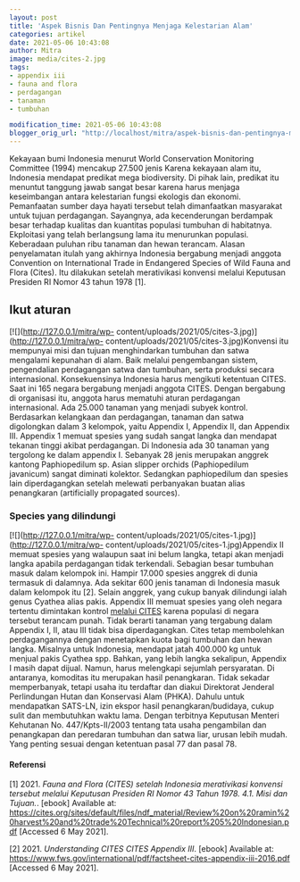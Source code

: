 ```yaml
---
layout: post
title: 'Aspek Bisnis Dan Pentingnya Menjaga Kelestarian Alam'
categories: artikel
date: 2021-05-06 10:43:08
author: Mitra
image: media/cites-2.jpg
tags:
- appendix iii
- fauna and flora
- perdagangan
- tanaman
- tumbuhan

modification_time: 2021-05-06 10:43:08
blogger_orig_url: "http://localhost/mitra/aspek-bisnis-dan-pentingnya-menjaga.html"
---
```


Kekayaan bumi Indonesia menurut World Conservation Monitoring Committee (1994)
mencakup 27.500 jenis Karena kekayaan alam itu, Indonesia mendapat predikat
mega biodiversity. Di pihak lain, predikat itu menuntut tanggung jawab sangat
besar karena harus menjaga keseimbangan antara kelestarian fungsi ekologis dan
ekonomi. Pemanfaatan sumber daya hayati tersebut telah dimanfaatkan masyarakat
untuk tujuan perdagangan. Sayangnya, ada kecenderungan berdampak besar
terhadap kualitas dan kuantitas populasi tumbuhan di habitatnya. Ekploitasi
yang telah berlangsung lama itu menurunkan populasi. Keberadaan puluhan ribu
tanaman dan hewan terancam. Alasan penyelamatan itulah yang akhirnya Indonesia
bergabung menjadi anggota Convention on International Trade in Endangered
Species of Wild Fauna and Flora (Cites). Itu dilakukan setelah merativikasi
konvensi melalui Keputusan Presiden RI Nomor 43 tahun 1978 [1].

## Ikut aturan

[![](http://127.0.0.1/mitra/wp-
content/uploads/2021/05/cites-3.jpg)](http://127.0.0.1/mitra/wp-
content/uploads/2021/05/cites-3.jpg)Konvensi itu mempunyai misi dan tujuan
menghindarkan tumbuhan dan satwa mengalami kepunahan di alam. Baik melalui
pengembangan sistem, pengendalian perdagangan satwa dan tumbuhan, serta
produksi secara internasional. Konsekuensinya Indonesia harus mengikuti
ketentuan CITES. Saat ini 165 negara bergabung menjadi anggota CITES. Dengan
bergabung di organisasi itu, anggota harus mematuhi aturan perdagangan
internasional. Ada 25.000 tanaman yang menjadi subyek kontrol. Berdasarkan
kelangkaan dan perdagangan, tanaman dan satwa digolongkan dalam 3 kelompok,
yaitu Appendix I, Appendix II, dan Appendix III. Appendix 1 memuat spesies
yang sudah sangat langka dan mendapat tekanan tinggi akibat perdagangan. Di
Indonesia ada 30 tanaman yang tergolong ke dalam appendix I. Sebanyak 28 jenis
merupakan anggrek kantong Paphiopedilum sp. Asian slipper orchids
(Paphiopedilum javanicum) sangat diminati kolektor. Sedangkan paphiopedilum
dan spesies lain diperdagangkan setelah melewati perbanyakan buatan alias
penangkaran (artificially propagated sources).

### Species yang dilindungi

[![](http://127.0.0.1/mitra/wp-
content/uploads/2021/05/cites-1.jpg)](http://127.0.0.1/mitra/wp-
content/uploads/2021/05/cites-1.jpg)Appendix II memuat spesies yang walaupun
saat ini belum langka, tetapi akan menjadi langka apabila perdagangan tidak
terkendali. Sebagian besar tumbuhan masuk dalam kelompok ini. Hampir 17.000
spesies anggrek di dunia termasuk di dalamnya. Ada sekitar 600 jenis tanaman
di Indonesia masuk dalam kelompok itu [2]. Selain anggrek, yang cukup banyak
dilindungi ialah genus Cyathea alias pakis. Appendix III memuat spesies yang
oleh negara tertentu dimintakan kontrol [melalui
CITES](https://cites.org/eng/app/appendices.php) karena populasi di negara
tersebut terancam punah. Tidak berarti tanaman yang tergabung dalam Appendix
I, II, atau III tidak bisa diperdagangkan. Cites tetap membolehkan
perdagangannya dengan menetapkan kuota bagi tumbuhan dan hewan langka.
Misalnya untuk Indonesia, mendapat jatah 400.000 kg untuk menjual pakis
Cyathea spp. Bahkan, yang lebih langka sekalipun, Appendix I masih dapat
dijual. Namun, harus melengkapi sejumlah persyaratan. Di antaranya, komoditas
itu merupakan hasil penangkaran. Tidak sekadar memperbanyak, tetapi usaha itu
terdaftar dan diakui Direktorat Jenderal Perlindungan Hutan dan Konservasi
Alam (PHKA). Dahulu untuk mendapatkan SATS-LN, izin ekspor hasil
penangkaran/budidaya, cukup sulit dan membutuhkan waktu lama. Dengan terbitnya
Keputusan Menteri Kehutanan No. 447/Kpts-II/2003 tentang tata usaha
pengambilan dan penangkapan dan peredaran tumbuhan dan satwa liar, urusan
lebih mudah. Yang penting sesuai dengan ketentuan pasal 77 dan pasal 78.

#### Referensi

[1] 2021. _Fauna and Flora (CITES) setelah Indonesia merativikasi konvensi
tersebut melalui Keputusan Presiden RI Nomor 43 Tahun 1978. 4.1. Misi dan
Tujuan._. [ebook] Available at:
<https://cites.org/sites/default/files/ndf_material/Review%20on%20ramin%20harvest%20and%20trade%20Technical%20report%205%20Indonesian.pdf>
[Accessed 6 May 2021].

[2] 2021. _Understanding CITES CITES Appendix III_. [ebook] Available at:
<https://www.fws.gov/international/pdf/factsheet-cites-appendix-iii-2016.pdf>
[Accessed 6 May 2021].


